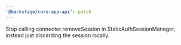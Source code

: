 ```yaml
---
'@backstage/core-app-api': patch
---
```


Stop calling connector.removeSession in StaticAuthSessionManager, instead just discarding the
session locally.
